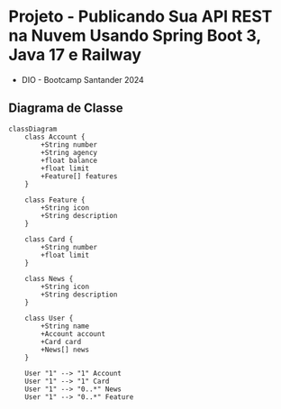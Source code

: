 # Projeto - Publicando Sua API REST na Nuvem Usando Spring Boot 3, Java 17 e Railway
- DIO - Bootcamp Santander 2024
## Diagrama de Classe




``` mermaid
classDiagram
    class Account {
        +String number
        +String agency
        +float balance
        +float limit
        +Feature[] features
    }

    class Feature {
        +String icon
        +String description
    }

    class Card {
        +String number
        +float limit
    }

    class News {
        +String icon
        +String description
    }

    class User {
        +String name
        +Account account
        +Card card
        +News[] news
    }

    User "1" --> "1" Account
    User "1" --> "1" Card
    User "1" --> "0..*" News
    User "1" --> "0..*" Feature
``` 
